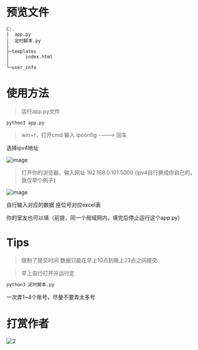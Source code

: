 # 预览文件
```
C:.
│  app.py
│  定时脚本.py
│
├─templates
│      index.html
│
└─user_info
```

# 使用方法

>运行app.py文件
```
python3 app.py
```


>win+r，打开cmd
输入 ipconfig ----> 回车

选择ipv4地址

![image](https://github.com/user-attachments/assets/587e7bd2-45ce-4498-b1eb-424ba6dc18c3)


> 打开你的浏览器，输入网址 192.168.0.101:5000   (ipv4自行换成你自己的，我仅举个例子)

![image](https://github.com/user-attachments/assets/375b28a2-bdc2-4699-a8da-4a22e7138852)

自行输入对应的数据
座位号对应excel表

你的室友也可以填（前提，同一个局域网内，填完后停止运行这个app.py）


# Tips
> 限制了提交时间  数据只能在早上10点到晚上23点之间提交

> 早上自行打开并运行定

```python
python3 定时脚本.py
```

一次弄1~4个账号，尽量不要弄太多号


# 打赏作者
![2](https://github.com/user-attachments/assets/fb96f697-bcd9-4bcc-8f1a-3199eb92f626)

















